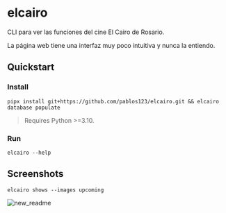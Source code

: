 # elcairo

CLI para ver las funciones del cine El Cairo de Rosario.

La página web tiene una interfaz muy poco intuitiva y nunca la entiendo.

## Quickstart

### Install

```
pipx install git+https://github.com/pablos123/elcairo.git && elcairo database populate
```

> Requires Python >=3.10.

### Run

```
elcairo --help
```

## Screenshots

```
elcairo shows --images upcoming
```
![new_readme](https://github.com/user-attachments/assets/f5ba0b60-06bc-41d2-8662-e3dc9a9e6bc0)
